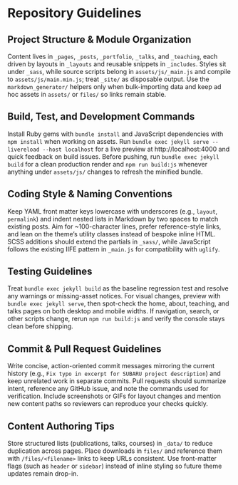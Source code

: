 # Repository Guidelines

## Project Structure & Module Organization
Content lives in `_pages`, `_posts`, `_portfolio`, `_talks`, and `_teaching`, each driven by layouts in `_layouts` and reusable snippets in `_includes`. Styles sit under `_sass`, while source scripts belong in `assets/js/_main.js` and compile to `assets/js/main.min.js`; treat `_site/` as disposable output. Use the `markdown_generator/` helpers only when bulk-importing data and keep ad hoc assets in `assets/` or `files/` so links remain stable.

## Build, Test, and Development Commands
Install Ruby gems with `bundle install` and JavaScript dependencies with `npm install` when working on assets. Run `bundle exec jekyll serve --livereload --host localhost` for a live preview at http://localhost:4000 and quick feedback on build issues. Before pushing, run `bundle exec jekyll build` for a clean production render and `npm run build:js` whenever anything under `assets/js/` changes to refresh the minified bundle.

## Coding Style & Naming Conventions
Keep YAML front matter keys lowercase with underscores (e.g., `layout`, `permalink`) and indent nested lists in Markdown by two spaces to match existing posts. Aim for ~100-character lines, prefer reference-style links, and lean on the theme’s utility classes instead of bespoke inline HTML. SCSS additions should extend the partials in `_sass/`, while JavaScript follows the existing IIFE pattern in `_main.js` for compatibility with `uglify`.

## Testing Guidelines
Treat `bundle exec jekyll build` as the baseline regression test and resolve any warnings or missing-asset notices. For visual changes, preview with `bundle exec jekyll serve`, then spot-check the home, about, teaching, and talks pages on both desktop and mobile widths. If navigation, search, or other scripts change, rerun `npm run build:js` and verify the console stays clean before shipping.

## Commit & Pull Request Guidelines
Write concise, action-oriented commit messages mirroring the current history (e.g., `Fix typo in excerpt for SUBARU project description`) and keep unrelated work in separate commits. Pull requests should summarize intent, reference any GitHub issue, and note the commands used for verification. Include screenshots or GIFs for layout changes and mention new content paths so reviewers can reproduce your checks quickly.

## Content Authoring Tips
Store structured lists (publications, talks, courses) in `_data/` to reduce duplication across pages. Place downloads in `files/` and reference them with `/files/<filename>` links to keep URLs consistent. Use front-matter flags (such as `header` or `sidebar`) instead of inline styling so future theme updates remain drop-in.
